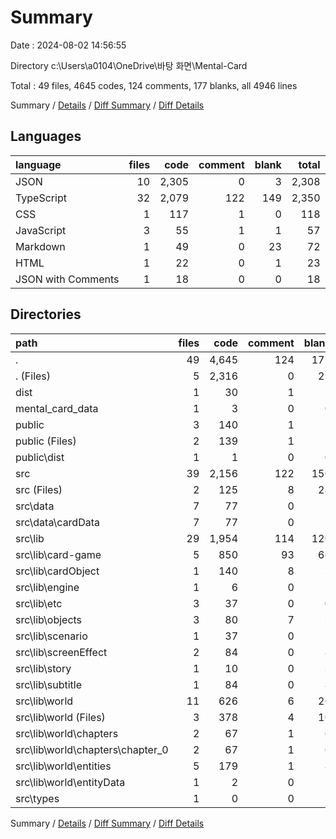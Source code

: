 # Summary

Date : 2024-08-02 14:56:55

Directory c:\\Users\\a0104\\OneDrive\\바탕 화면\\Mental-Card

Total : 49 files,  4645 codes, 124 comments, 177 blanks, all 4946 lines

Summary / [Details](details.md) / [Diff Summary](diff.md) / [Diff Details](diff-details.md)

## Languages
| language | files | code | comment | blank | total |
| :--- | ---: | ---: | ---: | ---: | ---: |
| JSON | 10 | 2,305 | 0 | 3 | 2,308 |
| TypeScript | 32 | 2,079 | 122 | 149 | 2,350 |
| CSS | 1 | 117 | 1 | 0 | 118 |
| JavaScript | 3 | 55 | 1 | 1 | 57 |
| Markdown | 1 | 49 | 0 | 23 | 72 |
| HTML | 1 | 22 | 0 | 1 | 23 |
| JSON with Comments | 1 | 18 | 0 | 0 | 18 |

## Directories
| path | files | code | comment | blank | total |
| :--- | ---: | ---: | ---: | ---: | ---: |
| . | 49 | 4,645 | 124 | 177 | 4,946 |
| . (Files) | 5 | 2,316 | 0 | 25 | 2,341 |
| dist | 1 | 30 | 1 | 1 | 32 |
| mental_card_data | 1 | 3 | 0 | 0 | 3 |
| public | 3 | 140 | 1 | 1 | 142 |
| public (Files) | 2 | 139 | 1 | 1 | 141 |
| public\\dist | 1 | 1 | 0 | 0 | 1 |
| src | 39 | 2,156 | 122 | 150 | 2,428 |
| src (Files) | 2 | 125 | 8 | 28 | 161 |
| src\\data | 7 | 77 | 0 | 1 | 78 |
| src\\data\\cardData | 7 | 77 | 0 | 1 | 78 |
| src\\lib | 29 | 1,954 | 114 | 120 | 2,188 |
| src\\lib\\card-game | 5 | 850 | 93 | 66 | 1,009 |
| src\\lib\\cardObject | 1 | 140 | 8 | 3 | 151 |
| src\\lib\\engine | 1 | 6 | 0 | 2 | 8 |
| src\\lib\\etc | 3 | 37 | 0 | 0 | 37 |
| src\\lib\\objects | 3 | 80 | 7 | 3 | 90 |
| src\\lib\\scenario | 1 | 37 | 0 | 1 | 38 |
| src\\lib\\screenEffect | 2 | 84 | 0 | 8 | 92 |
| src\\lib\\story | 1 | 10 | 0 | 3 | 13 |
| src\\lib\\subtitle | 1 | 84 | 0 | 8 | 92 |
| src\\lib\\world | 11 | 626 | 6 | 26 | 658 |
| src\\lib\\world (Files) | 3 | 378 | 4 | 10 | 392 |
| src\\lib\\world\\chapters | 2 | 67 | 1 | 6 | 74 |
| src\\lib\\world\\chapters\\chapter_0 | 2 | 67 | 1 | 6 | 74 |
| src\\lib\\world\\entities | 5 | 179 | 1 | 8 | 188 |
| src\\lib\\world\\entityData | 1 | 2 | 0 | 2 | 4 |
| src\\types | 1 | 0 | 0 | 1 | 1 |

Summary / [Details](details.md) / [Diff Summary](diff.md) / [Diff Details](diff-details.md)